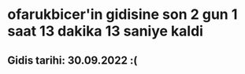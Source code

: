 # ofarukbicer'in gidisine son 2 gun 1 saat 13 dakika 13 saniye kaldi

## Gidis tarihi: 30.09.2022 :(